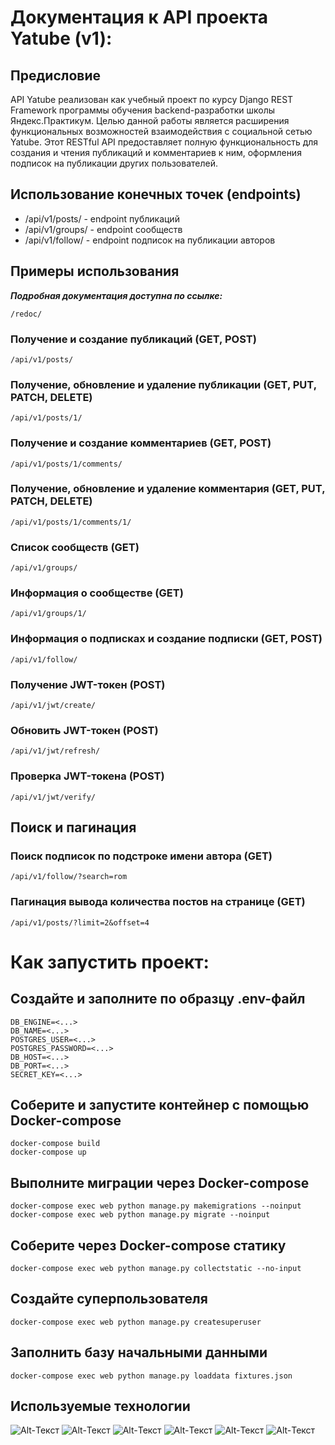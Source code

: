 # Документация к API проекта Yatube (v1):
## Предисловие
API Yatube реализован как учебный проект по курсу Django REST Framework
программы обучения backend-разработки школы Яндекс.Практикум. 
Целью данной работы является расширения функциональных возможностей
взаимодействия с социальной сетью Yatube.
Этот RESTful API предоставляет полную функциональность для создания и чтения публикаций
и комментариев к ним, оформления подписок на публикации других пользователей.

## Использование конечных точек (endpoints)

- /api/v1/posts/ - endpoint публикаций
- /api/v1/groups/ - endpoint сообществ
- /api/v1/follow/ - endpoint подписок на публикации авторов

## Примеры использования
***Подробная документация доступна по ссылке:***
```
/redoc/
```
### Получение и создание публикаций (GET, POST)
```
/api/v1/posts/
```
### Получение, обновление и удаление публикации (GET, PUT, PATCH, DELETE)
```
/api/v1/posts/1/
```
### Получение и создание комментариев (GET, POST)
```
/api/v1/posts/1/comments/
```
### Получение, обновление и удаление комментария (GET, PUT, PATCH, DELETE)
```
/api/v1/posts/1/comments/1/
```
### Список сообществ (GET)
```
/api/v1/groups/
```
### Информация о сообществе (GET)
```
/api/v1/groups/1/
```
### Информация о подписках и создание подписки (GET, POST)
```
/api/v1/follow/
```
### Получение JWT-токен (POST)
```
/api/v1/jwt/create/
```
### Обновить JWT-токен (POST)
```
/api/v1/jwt/refresh/
```
### Проверка JWT-токена (POST)
```
/api/v1/jwt/verify/
```
## Поиск и пагинация
### Поиск подписок по подстроке имени автора (GET)
```
/api/v1/follow/?search=rom
```
### Пагинация вывода количества постов на странице (GET)
```
/api/v1/posts/?limit=2&offset=4
```

# Как запустить проект:
## Создайте и заполните по образцу .env-файл
```
DB_ENGINE=<...>
DB_NAME=<...>
POSTGRES_USER=<...>
POSTGRES_PASSWORD=<...>
DB_HOST=<...>
DB_PORT=<...>
SECRET_KEY=<...>
```
## Соберите и запустите контейнер с помощью Docker-compose
```
docker-compose build
docker-compose up
```
## Выполните миграции через Docker-compose
```
docker-compose exec web python manage.py makemigrations --noinput  
docker-compose exec web python manage.py migrate --noinput
```
## Соберите через Docker-compose статику
```
docker-compose exec web python manage.py collectstatic --no-input
```
## Создайте суперпользователя
```
docker-compose exec web python manage.py createsuperuser
```
## Заполнить базу начальными данными
```
docker-compose exec web python manage.py loaddata fixtures.json
```


## Используемые технологии
![Alt-Текст](https://img.shields.io/badge/python-3.9-blue)
![Alt-Текст](https://img.shields.io/badge/django-2.2.16-blue)
![Alt-Текст](https://img.shields.io/badge/djangorestframework-3.12.4-blue)
![Alt-Текст](https://img.shields.io/badge/docker-20.10.16-blue)
![Alt-Текст](https://img.shields.io/badge/nginx-1.21.3-blue)
![Alt-Текст](https://img.shields.io/badge/gunicorn-20.0.4-blue)
